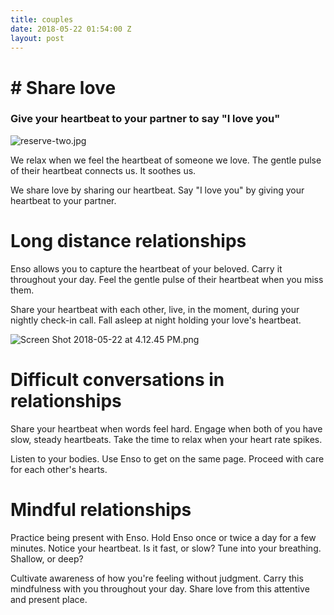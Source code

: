 ```yaml
---
title: couples
date: 2018-05-22 01:54:00 Z
layout: post
---
```


# # Share love
### Give your heartbeat to your partner to say "I love you"
![reserve-two.jpg](/uploads/reserve-two.jpg)

We relax when we feel the heartbeat of someone we love. The gentle pulse of their heartbeat connects us. It soothes us.

We share love by sharing our heartbeat. Say "I love you" by giving your heartbeat to your partner.

# Long distance relationships  

Enso allows you to capture the heartbeat of your beloved. Carry it throughout your day. Feel the gentle pulse of their heartbeat when you miss them. 

Share your heartbeat with each other, live, in the moment, during your nightly check-in call. Fall asleep at night holding your love's heartbeat.

![Screen Shot 2018-05-22 at 4.12.45 PM.png](/uploads/Screen%20Shot%202018-05-22%20at%204.12.45%20PM.png)

# Difficult conversations in relationships

Share your heartbeat when words feel hard. Engage when both of you have slow, steady heartbeats. Take the time to relax when your heart rate spikes. 

Listen to your bodies. Use Enso to get on the same page. Proceed with care for each other's hearts.

# Mindful relationships 

Practice being present with Enso. Hold Enso once or twice a day for a few minutes. Notice your heartbeat. Is it fast, or slow? Tune into your breathing. Shallow, or deep?

Cultivate awareness of how you're feeling without judgment. Carry this mindfulness with you throughout your day. Share love from this attentive and present place. 